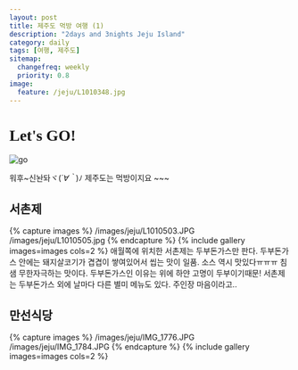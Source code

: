 ```yaml
---
layout: post
title: 제주도 먹방 여행 (1)
description: "2days and 3nights Jeju Island"
category: daily
tags: [여행, 제주도]
sitemap:
  changefreq: weekly
  priority: 0.8
image:
  feature: /jeju/L1010348.jpg
---
```

<style>
@import url('https://fonts.googleapis.com/css?family=Chewy');
#chewy{font-family: 'Chewy', cursive;}
</style>

# <a id="chewy">Let's GO!</a>

![go](https://media.giphy.com/media/MVDPX3gaKFPuo/giphy.gif)


워후~신놘돠ヾ(*´∀｀*)ﾉ 제주도는 먹방이지요 ~~~


## 서촌제
{% capture images %}
	/images/jeju/L1010503.JPG
	/images/jeju/L1010505.jpg
{% endcapture %}
{% include gallery images=images cols=2 %}
애월쪽에 위치한 서촌제는 두부돈가스만 판다. 두부돈가스 안에는 돼지살코기가 겹겹이 쌓여있어서 씹는 맛이 일품. 소스 역시 맛있다ㅠㅠㅠ 침샘 무한자극하는 맛이다. 두부돈가스인 이유는 위에 하얀 고명이 두부이기때문! 서촌제는 두부돈가스 외에 날마다 다른 별미 메뉴도 있다. 주인장 마음이라고..

## 만선식당
{% capture images %}
	/images/jeju/IMG_1776.JPG
	/images/jeju/IMG_1784.JPG
{% endcapture %}
{% include gallery images=images cols=2 %}
